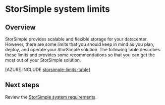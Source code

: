 <properties 
   pageTitle="StorSimple system limits | Windows Azure"
   description="Describes system limits and recommended sizes for StorSimple 8000 series components and connections."
   services="storsimple"
   documentationCenter="NA"
   authors="alkohli"
   manager="carolz"
   editor="" />
<tags
	ms.service="storsimple"
	ms.date="09/28/2015"
	wacn.date=""/>

# StorSimple system limits

## Overview

StorSimple provides scalable and flexible storage for your datacenter. However, there are some limits that you should keep in mind as you plan, deploy, and operate your StorSimple solution. The following table describes these limits and provides some recommendations so that you can get the most out of your StorSimple solution.

<!-- deleted by customization
[AZURE.INCLUDE [storsimple-limits-table](../includes/storsimple-limits-table.md)]
-->
<!-- keep by customization: begin -->
[AZURE.INCLUDE [storsimple-limits-table](../../includes/storsimple-limits-table.md)]
<!-- keep by customization: end -->

## Next steps

<!-- deleted by customization
Review the [StorSimple system requirements](/documentation/articles/storsimple-system-requirements). 
-->
<!-- keep by customization: begin -->
Review the [StorSimple system requirements](storsimple-system-requirements.md). 
<!-- keep by customization: end -->